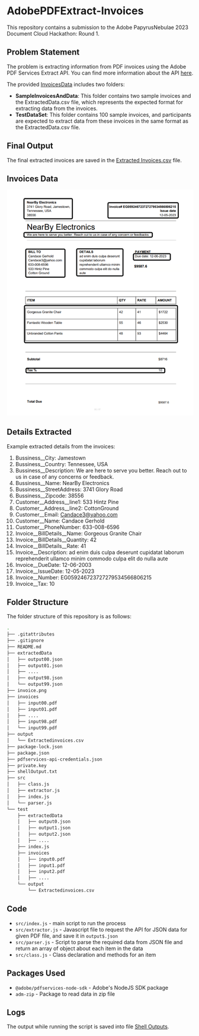 # AdobePDFExtract-Invoices

This repository contains a submission to the Adobe PapyrusNebulae 2023 Document Cloud Hackathon: Round 1.

## Problem Statement

The problem is extracting information from PDF invoices using the Adobe PDF Services Extract API. You can find more information about the API [here](https://developer.adobe.com/document-services/apis/pdf-extract/).

The provided [InvoicesData](https://drive.google.com/drive/folders/1WHnGtmzHbEI_cy44k9bRi2sfUr1ucrya?usp=sharing) includes two folders:

- **SampleInvoicesAndData**: This folder contains two sample invoices and the ExtractedData.csv file, which represents the expected format for extracting data from the invoices.
- **TestDataSet**: This folder contains 100 sample invoices, and participants are expected to extract data from these invoices in the same format as the ExtractedData.csv file.

## Final Output

The final extracted invoices are saved in the [Extracted Invoices.csv](./output/Extractedinvoices.csv) file.

## Invoices Data

![Invoice Image](invoice.png)

## Details Extracted

Example extracted details from the invoices:

1. Bussiness\_\_City: Jamestown
2. Bussiness\_\_Country: Tennessee, USA
3. Bussiness\_\_Description: We are here to serve you better. Reach out to us in case of any concerns or feedback.
4. Bussiness\_\_Name: NearBy Electronics
5. Bussiness\_\_StreetAddress: 3741 Glory Road
6. Bussiness\_\_Zipcode: 38556
7. Customer\_\_Address\_\_line1: 533 Hintz Pine
8. Customer\_\_Address\_\_line2: CottonGround
9. Customer\_\_Email: Candace3@yahoo.com
10. Customer\_\_Name: Candace Gerhold
11. Customer\_\_PhoneNumber: 633-008-6596
12. Invoice\_\_BillDetails\_\_Name: Gorgeous Granite Chair
13. Invoice\_\_BillDetails\_\_Quantity: 42
14. Invoice\_\_BillDetails\_\_Rate: 41
15. Invoice\_\_Description: ad enim duis culpa deserunt cupidatat laborum reprehenderit ullamco minim commodo culpa elit do nulla aute
16. Invoice\_\_DueDate: 12-06-2003
17. Invoice\_\_IssueDate: 12-05-2023
18. Invoice\_\_Number: EG059246723727279534566806215
19. Invoice\_\_Tax: 10

## Folder Structure

The folder structure of this repository is as follows:

```bash
.
├── .gitattributes
├── .gitignore
├── README.md
├── extractedData
│   ├── output00.json
│   ├── output01.json
│   ├── ....
│   ├── output98.json
│   └── output99.json
├── invoice.png
├── invoices
│   ├── input00.pdf
│   ├── input01.pdf
│   ├── ....
│   ├── input98.pdf
│   └── input99.pdf
├── output
│   └── Extractedinvoices.csv
├── package-lock.json
├── package.json
├── pdfservices-api-credentials.json
├── private.key
├── shellOutput.txt
├── src
│   ├── class.js
│   ├── extractor.js
│   ├── index.js
│   └── parser.js
└── test
    ├── extractedData
    │   ├── output0.json
    │   ├── output1.json
    │   ├── output2.json
    │   ├── ....
    ├── index.js
    ├── invoices
    │   ├── input0.pdf
    │   ├── input1.pdf
    │   ├── input2.pdf
    │   ├── ....
    └── output
        └── Extractedinvoices.csv
```

## Code

- `src/index.js` - main script to run the process
- `src/extractor.js` - Javascript file to request the API for JSON data for given PDF file, and save it in `output$.json`
- `src/parser.js` - Script to parse the required data from JSON file and return an array of object about each item in the data
- `src/class.js` - Class declaration and methods for an item

## Packages Used

- `@adobe/pdfservices-node-sdk` - Adobe's NodeJS SDK package
- `adm-zip` - Package to read data in zip file

## Logs

The output while running the script is saved into file [Shell Outputs](shellOutput.txt).
